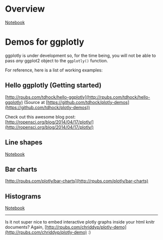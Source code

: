 Overview
===
[Notebook](http://nbviewer.ipython.org/github/plotly/R-User-Guide/blob/master/overview.ipynb)

Demos for ggplotly
===

ggplotly is under development so, for the time being, you will not be able to
pass *any* ggplot2 object to the `ggplotly()` function.

For reference, here is a list of working examples:

Hello ggplotly (Getting started)
---
[http://rpubs.com/tdhock/hello-ggplotly](http://rpubs.com/tdhock/hello-ggplotly)
(Source at [https://github.com/tdhock/plotly-demos](https://github.com/tdhock/plotly-demos))

Check out this awesome blog post:
[http://ropensci.org/blog/2014/04/17/plotly/](http://ropensci.org/blog/2014/04/17/plotly/)

Line shapes
---
[Notebook](http://nbviewer.ipython.org/github/plotly/R-User-Guide/blob/master/line-shapes.ipynb)

Bar charts
---
[http://rpubs.com/plotly/bar-charts](http://rpubs.com/plotly/bar-charts)

Histograms
---
[Notebook](http://nbviewer.ipython.org/github/plotly/R-User-Guide/blob/master/histograms.ipynb)

---------

Is it not super nice to embed interactive plotly graphs inside your html knitr documents?
Again, [http://rpubs.com/chriddyp/plotly-demo](http://rpubs.com/chriddyp/plotly-demo) :)

